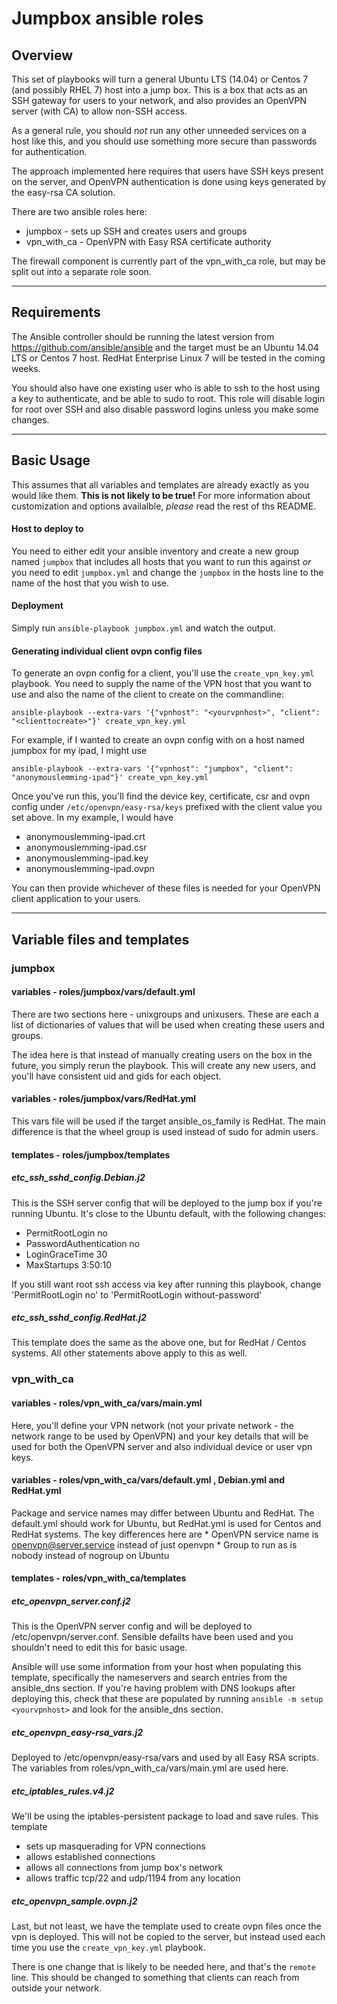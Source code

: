 # Jumpbox ansible roles

## Overview

This set of playbooks will turn a general Ubuntu LTS (14.04) or Centos 7 (and possibly RHEL 7) host into a jump box. This is a box that acts as an SSH gateway for users to your network, and also provides an OpenVPN server (with CA) to allow non-SSH access. 

As a general rule, you should *not* run any other unneeded services on a host like this, and you should use something more secure than passwords for authentication.

The approach implemented here requires that users have SSH keys present on the server, and OpenVPN authentication is done using keys generated by the easy-rsa CA solution.

There are two ansible roles here:

   * jumpbox - sets up SSH and creates users and groups
   * vpn_with_ca - OpenVPN with Easy RSA certificate authority
   
The firewall component is currently part of the vpn_with_ca role, but may be split out into a separate role soon.

---

## Requirements
The Ansible controller should be running the latest version from https://github.com/ansible/ansible and the target must be an Ubuntu 14.04 LTS or Centos 7 host. RedHat Enterprise Linux 7 will be tested in the coming weeks.

You should also have one existing user who is able to ssh to the host using a key to authenticate, and be able to sudo to root. This role will disable login for root over SSH and also disable password logins unless you make some changes.

---

## Basic Usage
This assumes that all variables and templates are already exactly as you would like them. **This is not likely to be true!** For more information about customization and options availalble, *please* read the rest of ths README. 

#### Host to deploy to 
You need to either edit your ansible inventory and create a new group named `jumpbox` that includes all hosts that you want to run this against *or* you need to edit `jumpbox.yml` and change the `jumpbox` in the hosts line to the name of the host that you wish to use.

#### Deployment
Simply run `ansible-playbook jumpbox.yml` and watch the output. 

#### Generating individual client ovpn config files
To generate an ovpn config for a client, you'll use the `create_vpn_key.yml` playbook. You need to supply the name of the VPN host that you want to use and also the name of the client to create on the commandline:

```ansible-playbook --extra-vars '{"vpnhost": "<yourvpnhost>", "client": "<clienttocreate>"}' create_vpn_key.yml```

For example, if I wanted to create an ovpn config with on a host named jumpbox for my ipad, I might use 

```ansible-playbook --extra-vars '{"vpnhost": "jumpbox", "client": "anonymouslemming-ipad"}' create_vpn_key.yml```

Once you've run this, you'll find the device key, certificate, csr and ovpn config under `/etc/openvpn/easy-rsa/keys` prefixed with the client value you set above. In my example, I would have 
   * anonymouslemming-ipad.crt
   * anonymouslemming-ipad.csr
   * anonymouslemming-ipad.key
   * anonymouslemming-ipad.ovpn

You can then provide whichever of these files is needed for your OpenVPN client application to your users.

---

## Variable files and templates 
### jumpbox
#### variables - roles/jumpbox/vars/default.yml
There are two sections here - unixgroups and unixusers. These are each a list of dictionaries of values that will be used when creating these users and groups.

The idea here is that instead of manually creating users on the box in the future, you simply rerun the playbook. This will create any new users, and you'll have consistent uid and gids for each object.

#### variables - roles/jumpbox/vars/RedHat.yml
This vars file will be used if the target ansible_os_family is RedHat. The main difference is that the wheel group is used instead of sudo for admin users.

#### templates - roles/jumpbox/templates
##### etc_ssh_sshd_config.Debian.j2 
This is the SSH server config that will be deployed to the jump box if you're running Ubuntu. It's close to the Ubuntu default, with the following changes:
   * PermitRootLogin no
   * PasswordAuthentication no
   * LoginGraceTime 30
   * MaxStartups 3:50:10
   
If you still want root ssh access via key after running this playbook, change 'PermitRootLogin no' to 'PermitRootLogin without-password'

##### etc_ssh_sshd_config.RedHat.j2 
This template does the same as the above one, but for RedHat / Centos systems. All other statements above apply to this as well.

### vpn_with_ca
#### variables - roles/vpn_with_ca/vars/main.yml
Here, you'll define your VPN network (not your private network - the network range to be used by OpenVPN) and your key details that will be used for both the OpenVPN server and also individual device or user vpn keys. 

#### variables - roles/vpn_with_ca/vars/default.yml , Debian.yml and RedHat.yml
Package and service names may differ between Ubuntu and RedHat. The default.yml should work for Ubuntu, but RedHat.yml is used for Centos and RedHat systems. The key differences here are
    * OpenVPN service name is openvpn@server.service instead of just openvpn
	* Group to run as is nobody instead of nogroup on Ubuntu

#### templates - roles/vpn_with_ca/templates
##### etc_openvpn_server.conf.j2
This is the OpenVPN server config and will be deployed to /etc/openvpn/server.conf. Sensible defailts have been used and you shouldn't need to edit this for basic usage. 

Ansible will use some information from your host when populating this template, specifically the nameservers and search entries from the ansible_dns section. If you're having problem with DNS lookups after deploying this, check that these are populated by running `ansible -m setup <yourvpnhost>` and look for the ansible_dns section.
	
##### etc_openvpn_easy-rsa_vars.j2
Deployed to /etc/openvpn/easy-rsa/vars and used by all Easy RSA scripts. The variables from roles/vpn_with_ca/vars/main.yml are used here.

##### etc_iptables_rules.v4.j2
We'll be using the iptables-persistent package to load and save rules. This template 
   * sets up masquerading for VPN connections
   * allows established connections 
   * allows all connections from jump box's network 
   * allows traffic tcp/22 and udp/1194 from any location
   
##### etc_openvpn_sample.ovpn.j2
Last, but not least, we have the template used to create ovpn files once the vpn is deployed. This will not be copied to the server, but instead used each time you use the `create_vpn_key.yml` playbook. 

There is one change that is likely to be needed here, and that's the `remote` line. This should be changed to something that clients can reach from outside your network. 

